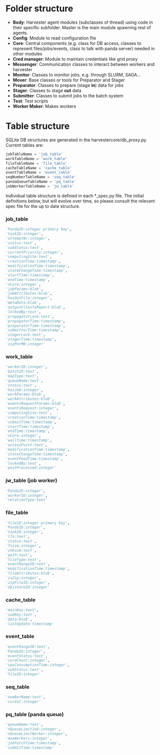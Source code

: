 # Folder structure
* **Body**: Harvester agent modules (subclasses of thread) using code in their specific subfolder. Master is the main module spawning rest of agents.
* **Config**: Module to read configuration file
* **Core**: Central components (e.g. class for DB access, classes to represent files/jobs/events, class to talk with panda server) needed in other modules
* **Cred manager**: Module to maintain credentials like grid proxy
* **Messenger**: Communication classes to interact between workers and harvester
* **Monitor**: Classes to monitor jobs, e.g. through SLURM, SAGA...
* **Mover**: Base classes or tools for Preparator and Stager
* **Preparator**: Classes to prepare (stage **in**) data for jobs
* **Stager**: Classes to stage **out** data
* **Submitter**: Classes to submit jobs to the batch system
* **Test**: Test scripts
* **Worker Maker**: Makes workers

# Table structure

SQLite DB structures are generated in the harvestercore/db_proxy.py. Current tables are:
```python
jobTableName = 'job_table'
workTableName = 'work_table'
fileTableName = 'file_table'
cacheTableName = 'cache_table'
eventTableName = 'event_table'
seqNumberTableName = 'seq_table'
pandaQueueTableName = 'pq_table'
jobWorkerTableName = 'jw_table'
```

Individual table structure is defined in each *_spec.py file. The initial definitions below, but will evolve over time, so please consult the relevant spec file for the up to date structure.
### job_table
```python
'PandaID:integer primary key',
'taskID:integer',
'attemptNr:integer',
'status:text',
'subStatus:text',
'currentPriority:integer',
'computingSite:text',
'creationTime:timestamp',
'modificationTime:timestamp',
'stateChangeTime:timestamp',
'startTime:timestamp',
'endTime:timestamp',
'nCore:integer',
'jobParams:blob',
'jobAttributes:blob',
'hasOutFile:integer',
'metaData:blob',
'outputFilesToReport:blob',
'lockedBy:text',
'propagatorLock:text',
'propagatorTime:timestamp',
'preparatorTime:timestamp',
'submitterTime:timestamp',
'stagerLock:text',
'stagerTime:timestamp',
'zipPerMB:integer'             
```

### work_table
```python
'workerID:integer',
'batchID:text',
'mapType:text',
'queueName:text',
'status:text',
'hasJob:integer',
'workParams:blob',
'workAttributes:blob',
'eventsRequestParams:blob',
'eventsRequest:integer',
'computingSite:text',
'creationTime:timestamp',
'submitTime:timestamp',
'startTime:timestamp',
'endTime:timestamp',
'nCore:integer',
'walltime:timestamp',
'accessPoint:text',
'modificationTime:timestamp',
'stateChangeTime:timestamp',
'eventFeedTime:timestamp',
'lockedBy:text',
'postProcessed:integer'
```
### jw_table (job worker)
```python
'PandaID:integer',
'workerID:integer',
'relationType:text'
```        
### file_table
```python
'fileID:integer primary key',
'PandaID:integer',
'taskID:integer',
'lfn:text',
'status:text',
'fsize:integer',
'chksum:text',
'path:text',
'fileType:text',
'eventRangeID:text',
'modificationTime:timestamp',
'fileAttributes:blob',
'isZip:integer',
'zipFileID:integer',
'objstoreID:integer'
```
### cache_table
```python
'mainKey:text',
'subKey:text',
'data:blob',
'lastUpdate:timestamp'
```
### event_table
```python
'eventRangeID:text',
'PandaID:integer',
'eventStatus:text',
'coreCount:integer',
'cpuConsumptionTime:integer',
'subStatus:text',
'fileID:integer'
```
### seq_table
```python
'numberName:text',
'curVal:integer'
```
### pq_table (panda queue)
```python
'queueName:text',
'nQueueLimitJob:integer',
'nQueueLimitWorker:integer',
'maxWorkers:integer',
'jobFetchTime:timestamp',
'submitTime:timestamp'
```


